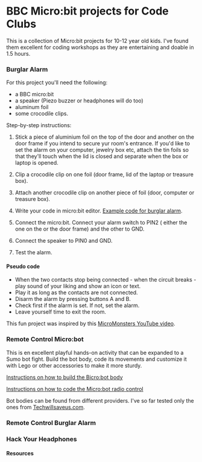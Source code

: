 # BBC Micro:bit projects for Code Clubs

This is a collection of Micro:bit projects for 10-12 year old kids. I've found them  excellent for  coding workshops as they are entertaining and doable in 1.5 hours.

### Burglar Alarm

For this project you'll need the following:
* a BBC micro:bit 
* a speaker (Piezo buzzer or headphones will do too)
* aluminum foil
* some crocodile clips.


Step-by-step instructions:
1. Stick a piece of aluminium foil on the top of the door and another on the door frame if you intend to secure yur room's entrance. If you'd like to set the alarm on your computer, jewelry box etc, attach the tin foils so that they'll touch when the lid is closed and separate when the box or laptop is opened.

2. Clip a crocodile clip on one foil (door frame, lid of the laptop or treasure box).

3. Attach another crocodile clip on another piece of foil (door, computer or treasure box).

4. Write your code in micro:bit editor. [Example code for burglar alarm](https://makecode.microbit.org/_9Y6P3fXEs88u).

5. Connect the micro:bit. Connect your alarm switch to PIN2 ( either the one on the or the door frame) and the other to GND.

6. Connect the speaker to PIN0 and GND.

7. Test the alarm.

#### Pseudo code

* When the two contacts stop being connected - when the circuit breaks - play sound of your liking and show an icon or text.
* Play it as long as the contacts are not connected.
* Disarm the alarm by pressing buttons A and B.
* Check first if the alarm is set. If not, set the alarm.
* Leave yourself time to exit the room.

This fun project was inspired by this [MicroMonsters YouTube video](https://www.youtube.com/embed/igeUhVMqVRw).


### Remote Control Micro:bot

This is en excellent playful hands-on activity that can be expanded to a Sumo bot fight. Build the bot body, code its movements and customize it with Lego or other accessories to make it more sturdy.

[Instructions on how to build the Bicro:bot body](https://make.techwillsaveus.com/bbc-microbit/activities/build-your-microbot-body)

[Instructions on how to code the Micro:bot radio control](https://make.techwillsaveus.com/bbc-microbit/activities/microbot-radio-control)

Bot bodies can be found from different providers. I've so far tested only the ones from [Techwillsaveus.com](https://www.techwillsaveus.com/shop/microbit-microbot-pack/).

### Remote Control Burglar Alarm


### Hack Your Headphones


#### Resources